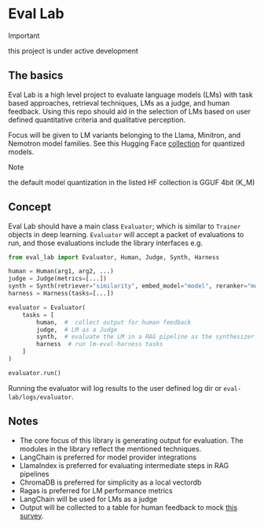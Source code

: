 # Eval Lab

> [!IMPORTANT]
> this project is under active development

## The basics

Eval Lab is a high level project to evaluate language models (LMs) with task based approaches, retrieval techniques, LMs as a judge, and human feedback. Using this repo should aid in the selection of LMs based on user defined quantitative criteria and qualitative perception.

Focus will be given to LM variants belonging to the Llama, Minitron, and Nemotron model families. See this Hugging Face [collection](https://huggingface.co/collections/jxtngx/slm-quants-66fd22225a60c216a7e30989) for quantized models.

> [!NOTE]
> the default model quantization in the listed HF collection is GGUF 4bit (K_M)

## Concept

Eval Lab should have a main class `Evaluator`; which is similar to `Trainer` objects in deep learning. `Evaluator` will accept a packet of evaluations to run, and those evaluations include the library interfaces e.g.

```python
from eval_lab import Evaluator, Human, Judge, Synth, Harness

human = Human(arg1, arg2, ...)
judge = Judge(metrics=[...])
synth = Synth(retriever="similarity", embed_model="model", reranker="model")
harness = Harness(tasks=[...])

evaluator = Evaluator(
    tasks = [
        human,  #  collect output for human feedback
        judge,  # LM as a Judge
        synth,  # evaluate the LM in a RAG pipeline as the synthesizer
        harness  # run lm-eval-harness tasks
    ]
)

evaluator.run()
```

Running the evaluator will log results to the user defined log dir or `eval-lab/logs/evaluator`.

## Notes

- The core focus of this library is generating output for evaluation. The modules in the library reflect the mentioned techniques.
- LangChain is preferred for model provider integrations
- LlamaIndex is preferred for evaluating intermediate steps in RAG pipelines
- ChromaDB is preferred for simplicity as a local vectordb
- Ragas is preferred for LM performance metrics
- LangChain will be used for LMs as a judge
- Output will be collected to a table for human feedback to mock [this survey](https://github.com/aws-samples/human-in-the-loop-llm-eval-blog). 